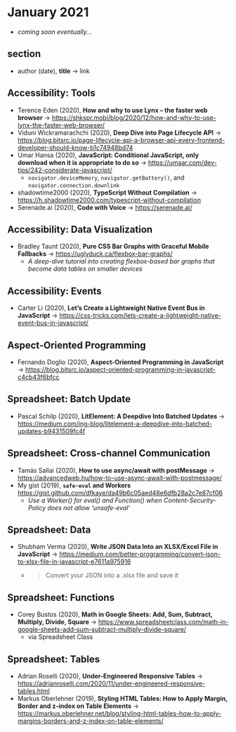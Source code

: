 # January 2021

+ *coming soon eventually...*

## section

+ author (date), **title** &#8594; link

## Accessibility: Tools

+ Terence Eden (2020), **How and why to use Lynx – the faster web browser** &#8594; https://shkspr.mobi/blog/2020/12/how-and-why-to-use-lynx-the-faster-web-browser/
+ Viduni Wickramarachchi (2020), **Deep Dive into Page Lifecycle API** &#8594; https://blog.bitsrc.io/page-lifecycle-api-a-browser-api-every-frontend-developer-should-know-b1c74948bd74
+ Umar Hansa (2020), **JavaScript: Conditional JavaScript, only download when it is appropriate to do so** &#8594; https://umaar.com/dev-tips/242-considerate-javascript/
  - `navigator.deviceMemory`, `navigator.getBattery()`, and `navigator.connection.downlink`
+ shadowtime2000 (2020), **TypeScript Without Compilation** &#8594; https://h.shadowtime2000.com/typescript-without-compilation
+ Serenade.ai (2020), **Code with Voice** &#8594; https://serenade.ai/

## Accessibility: Data Visualization

+ Bradley Taunt (2020), **Pure CSS Bar Graphs with Graceful Mobile Fallbacks** &#8594; https://uglyduck.ca/flexbox-bar-graphs/
  - *A deep-dive tutorial into creating flexbox-based bar graphs that become data tables on smaller devices*

## Accessibility: Events

+ Carter Li (2020), **Let’s Create a Lightweight Native Event Bus in JavaScript** &#8594; https://css-tricks.com/lets-create-a-lightweight-native-event-bus-in-javascript/

## Aspect-Oriented Programming

+ Fernando Doglio (2020), **Aspect-Oriented Programming in JavaScript** &#8594; https://blog.bitsrc.io/aspect-oriented-programming-in-javascript-c4cb43f6bfcc

## Spreadsheet: Batch Update

+ Pascal Schilp (2020), **LitElement: A Deepdive Into Batched Updates** &#8594; https://medium.com/ing-blog/litelement-a-deepdive-into-batched-updates-b9431509fc4f

## Spreadsheet: Cross-channel Communication

+ Tamás Sallai (2020), **How to use async/await with postMessage** &#8594; https://advancedweb.hu/how-to-use-async-await-with-postmessage/
+ My gist (2019), **`safe-eval` and Workers** https://gist.github.com/dfkaye/da49b6c05aed48e6dfb28a2c7e87cf06
  - *Use a Worker() for eval() and Function() when Content-Security-Policy does not allow 'unsafe-eval'*
  
## Spreadsheet: Data
+ Shubham Verma (2020), **Write JSON Data Into an XLSX/Excel File in JavaScript** &#8594; https://medium.com/better-programming/convert-json-to-xlsx-file-in-javascript-e7611a975916
  - > Convert your JSON into a .xlsx file and save it

## Spreadsheet: Functions
+ Corey Bustos (2020), **Math in Google Sheets: Add, Sum, Subtract, Multiply, Divide, Square** &#8594; https://www.spreadsheetclass.com/math-in-google-sheets-add-sum-subtract-multiply-divide-square/
  - via Spreadsheet Class

## Spreadsheet: Tables

+ Adrian Roselli (2020), **Under-Engineered Responsive Tables** &#8594; https://adrianroselli.com/2020/11/under-engineered-responsive-tables.html
+ Markus Oberlehner (2019), **Styling HTML Tables: How to Apply Margin, Border and z-index on Table Elements** &#8594; https://markus.oberlehner.net/blog/styling-html-tables-how-to-apply-margins-borders-and-z-index-on-table-elements/

